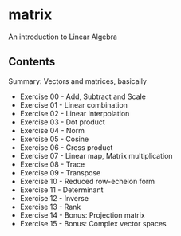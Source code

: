 # matrix
An introduction to Linear Algebra

## Contents
Summary: Vectors and matrices, basically

- Exercise 00 - Add, Subtract and Scale
- Exercise 01 - Linear combination
- Exercise 02 - Linear interpolation
- Exercise 03 - Dot product
- Exercise 04 - Norm
- Exercise 05 - Cosine
- Exercise 06 - Cross product 
- Exercise 07 - Linear map, Matrix multiplication
- Exercise 08 - Trace
- Exercise 09 - Transpose 
- Exercise 10 - Reduced row-echelon form 
- Exercise 11 - Determinant 
- Exercise 12 - Inverse
- Exercise 13 - Rank
- Exercise 14 - Bonus: Projection matrix
- Exercise 15 - Bonus: Complex vector spaces
